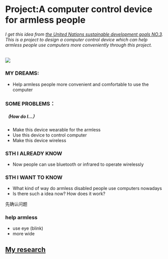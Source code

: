 # Project:A computer control device for armless people
###### I get this idea from [the United Nations sustainable development goals NO.3](https://www.un.org/sustainabledevelopment/zh/health/). This is a project to design a computer control device which can help armless people use computers more conveniently through this project.
![](http://sce3a3b6c0d5pq-sb-qn.qiqiuyun.net/files/default/2018/01-31/2037448f1972464083.jpg)
### MY DREAMS:
* Help armless people more convenient and comfortable to use the computer

### SOME PROBLEMS：  
##### （How do I...）
* Make this device wearable for the armless
* Use this device to control computer
* Make this device wireless

### STH I ALREADY KNOW
* Now people can use bluetooth or infrared to operate wirelessly

### STH I WANT TO KNOW
* What kind of way do armless disabled people use computers nowadays
* Is there such a idea now? How does it work?

先确认问题

### help armless
* use eye  (blink)
* more wide

## [My research](https://www.wjx.cn/report/47409757.aspx)
